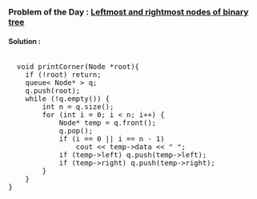### Problem of the Day : [Leftmost and rightmost nodes of binary tree](https://practice.geeksforgeeks.org/problems/leftmost-and-rightmost-nodes-of-binary-tree/1)

#### Solution :
<pre>  
  void printCorner(Node *root){
    if (!root) return;
    queue< Node* > q;
    q.push(root);
    while (!q.empty()) {
        int n = q.size();
        for (int i = 0; i < n; i++) {
            Node* temp = q.front();
            q.pop();
            if (i == 0 || i == n - 1)
                cout << temp->data << " ";
            if (temp->left) q.push(temp->left);
            if (temp->right) q.push(temp->right);
        }
    }
}
</pre>
